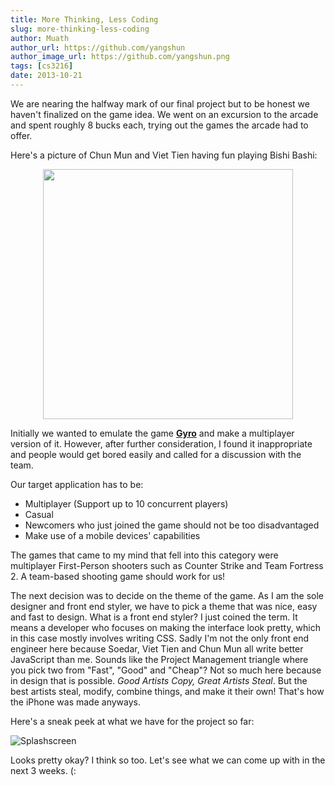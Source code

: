 ```yaml
---
title: More Thinking, Less Coding
slug: more-thinking-less-coding
author: Muath
author_url: https://github.com/yangshun
author_image_url: https://github.com/yangshun.png
tags: [cs3216]
date: 2013-10-21
---
```


We are nearing the halfway mark of our final project but to be honest we haven't finalized on the game idea. We went on an excursion to the arcade and spent roughly 8 bucks each, trying out the games the arcade had to offer.

Here's a picture of Chun Mun and Viet Tien having fun playing Bishi Bashi:

<div align="center">

<img src="/img/arcade.jpg" width="400" />

</div>

Initially we wanted to emulate the game [**Gyro**](https://play.google.com/store/apps/details?id=pl.submachine.gyro&hl=en) and make a multiplayer version of it. However, after further consideration, I found it inappropriate and people would get bored easily and called for a discussion with the team.

Our target application has to be:

- Multiplayer (Support up to 10 concurrent players)
- Casual
- Newcomers who just joined the game should not be too disadvantaged
- Make use of a mobile devices' capabilities

The games that came to my mind that fell into this category were multiplayer First-Person shooters such as Counter Strike and Team Fortress 2. A team-based shooting game should work for us!

The next decision was to decide on the theme of the game. As I am the sole designer and front end styler, we have to pick a theme that was nice, easy and fast to design. What is a front end styler? I just coined the term. It means a developer who focuses on making the interface look pretty, which in this case mostly involves writing CSS. Sadly I'm not the only front end engineer here because Soedar, Viet Tien and Chun Mun all write better JavaScript than me. Sounds like the Project Management triangle where you pick two from "Fast", "Good" and "Cheap"? Not so much here because in design that is possible. _Good Artists Copy, Great Artists Steal_. But the best artists steal, modify, combine things, and make it their own! That's how the iPhone was made anyways.

Here's a sneak peek at what we have for the project so far:

![Splashscreen](/img/mockup.jpg)

Looks pretty okay? I think so too. Let's see what we can come up with in the next 3 weeks. (:
